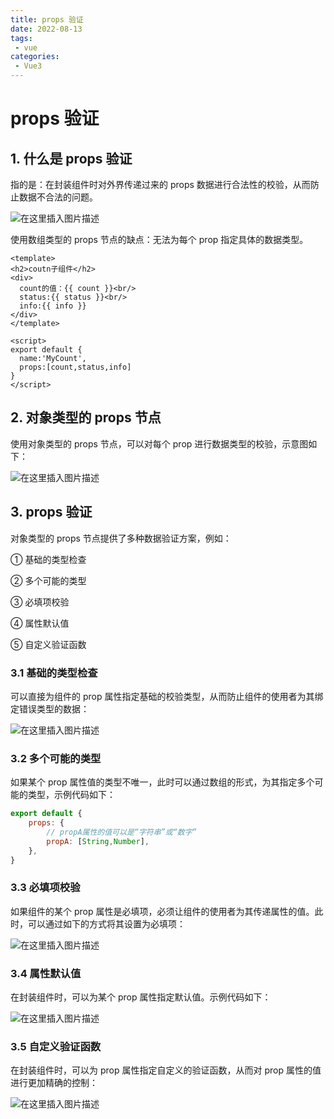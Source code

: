 ```yaml
---
title: props 验证
date: 2022-08-13
tags:
 - vue
categories:
 - Vue3
---
```


# props 验证

## 1. 什么是 props 验证

指的是：在封装组件时对外界传递过来的 props 数据进行合法性的校验，从而防止数据不合法的问题。

![在这里插入图片描述](https://img-blog.csdnimg.cn/a310de2ee7894301a5ed059fbceb157b.png)

使用数组类型的 props 节点的缺点：无法为每个 prop 指定具体的数据类型。

```vue
<template>
<h2>coutn子组件</h2>
<div>
  count的值：{{ count }}<br/>
  status:{{ status }}<br/>
  info:{{ info }}
</div>
</template>

<script>
export default {
  name:'MyCount',
  props:[count,status,info]
}
</script>
```



## **2.** 对象类型的 props 节点

使用对象类型的 props 节点，可以对每个 prop 进行数据类型的校验，示意图如下：

![在这里插入图片描述](https://img-blog.csdnimg.cn/83b0393f420443c1bf20c92523e5895a.png)



## 3. props 验证

对象类型的 props 节点提供了多种数据验证方案，例如：

① 基础的类型检查

② 多个可能的类型

③ 必填项校验

④ 属性默认值

⑤ 自定义验证函数



### 3.1 基础的类型检查

可以直接为组件的 prop 属性指定基础的校验类型，从而防止组件的使用者为其绑定错误类型的数据：

![在这里插入图片描述](https://img-blog.csdnimg.cn/937acad0440d4204a74fc372bdc02705.png)



### 3.2 多个可能的类型

如果某个 prop 属性值的类型不唯一，此时可以通过数组的形式，为其指定多个可能的类型，示例代码如下：

```js
export default {
    props: {
        // propA属性的值可以是“字符串”或“数字”
        propA: [String,Number],
    },
}
```



### 3.3 必填项校验

如果组件的某个 prop 属性是必填项，必须让组件的使用者为其传递属性的值。此时，可以通过如下的方式将其设置为必填项：

![在这里插入图片描述](https://img-blog.csdnimg.cn/a9403946a14c4ba5b9509a792df761e4.png)



### 3.4 属性默认值

在封装组件时，可以为某个 prop 属性指定默认值。示例代码如下：

![在这里插入图片描述](https://img-blog.csdnimg.cn/78a0ffd0af4148d59e13a2886c2713fc.png)



### 3.5 自定义验证函数

在封装组件时，可以为 prop 属性指定自定义的验证函数，从而对 prop 属性的值进行更加精确的控制：

![在这里插入图片描述](https://img-blog.csdnimg.cn/2c9e6cb872a84d77a3dab6479e5e2a45.png)



